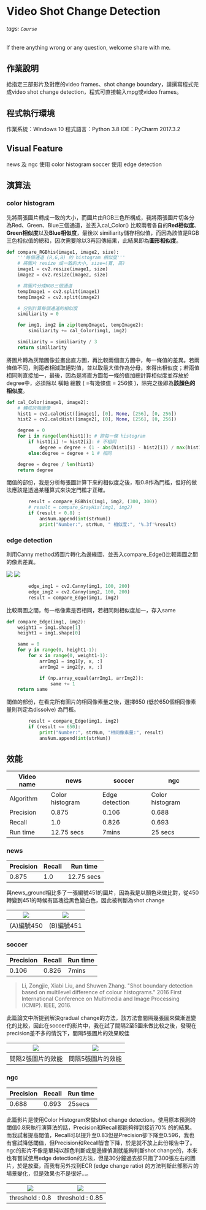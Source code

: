 # Video Shot Change Detection
###### tags: `Course`
If there anything wrong or any question, welcome share with me.

## 作業說明
給指定三部影片及對應的video frames、shot change boundary，請撰寫程式完成video shot change detection，程式可直接輸入mpg或video frames。

## 程式執行環境
作業系統：Windows 10
程式語言：Python 3.8
IDE：PyCharm 2017.3.2

## Visual Feature
news 及 ngc 使用 color histogram
soccer 使用 edge detection

## 演算法
### color histogram 
先將兩張圖片轉成一致的大小，而圖片由RGB三色所構成，我將兩張圖片切各分為Red、Green、Blue三個通道，並丟入cal_Color() 比較兩者各自的**Red相似度**、**Green相似度**以及**Blue相似度**，最後以 similiarity儲存相似值，而因為該值是RGB三色相似值的總和，因次需要除以3再回傳結果，此結果即為**圖形相似度**。
```python
def compare_RGBhis(image1, image2, size):
    '''每個通道 (R,G,B) 的 histogram 相似度'''
    # 將圖片 resize 成一致的大小, size=(寬, 高)
    image1 = cv2.resize(image1, size)
    image2 = cv2.resize(image2, size)

    # 將圖片分成RGB三個通道
    tempImage1 = cv2.split(image1)
    tempImage2 = cv2.split(image2)

    # 分別計算每個通道的相似度
    similiarity = 0

    for img1, img2 in zip(tempImage1, tempImage2):
        similiarity += cal_Color(img1, img2)

    similiarity = similiarity / 3
    return similiarity
``` 

將圖片轉為灰階圖像並畫出直方圖，再比較兩個直方圖中，每一條值的差異。若兩條值不同，則兩者相減取絕對值，並以取最大值作為分母，來得出相似度；若兩值相同則直接加一，最後，因為是將直方圖每一條的值加總計算相似度並存放於degree中，必須除以 橫軸 總數 ( =有幾條值 = 256條 )，除完之後即為**該顏色的相似度**。
```python
def cal_Color(image1, image2):
    # 轉成灰階圖像
    hist1 = cv2.calcHist([image1], [0], None, [256], [0, 256])
    hist2 = cv2.calcHist([image2], [0], None, [256], [0, 256])

    degree = 0
    for i in range(len(hist1)): # 跑每一條 histogram
        if hist1[i] != hist2[i]: # 不相同
            degree = degree + (1 - abs(hist1[i] - hist2[i]) / max(hist1[i], hist2[i]))
        else:degree = degree + 1 # 相同

    degree = degree / len(hist1)
    return degree
```

閾值的部份，我是分析每張圖計算下來的相似度之後，取0.8作為門檻，但好的做法應該是透過某種算式來決定門檻才正確。
```python
        result = compare_RGBhis(img1, img2, (300, 300))
        # result = compare_GrayHis(img1, img2)
        if (result < 0.8) :
            ansNum.append(int(strNum))
            print("Number:", strNum, " 相似度:", '%.3f'%result)
```
 
### edge detection
利用Canny method將圖片轉化為邊緣圖，並丟入compare_Edge()比較兩圖之間的像素差異。

![](https://i.imgur.com/6h7G5xB.png) ![](https://i.imgur.com/cGEJJBU.png)

```python
        edge_img1 = cv2.Canny(img1, 100, 200)
        edge_img2 = cv2.Canny(img2, 100, 200)
        result = compare_Edge(img1, img2)
```

比較兩圖之間，每一格像素是否相同，若相同則相似度加一，存入same
```python
def compare_Edge(img1, img2):
    weight1 = img1.shape[1]
    height1 = img1.shape[0]

    same = 0
    for y in range(0, height1-1):
        for x in range(0, weight1-1):
            arrImg1 = img1[y, x, :]
            arrImg2 = img2[y, x, :]

            if (np.array_equal(arrImg1, arrImg2)):
                same += 1
    return same
```

閾值的部份，在看完所有圖片的相同像素量之後，選擇650 (低於650個相同像素量則判定為dissolve) 為門檻。
```python
        result = compare_Edge(img1, img2)
        if (result <= 650):
            print("Number:", strNum, "相同像素量:", result)
            ansNum.append(int(strNum))
```
 
## 效能
| Video name | news | soccer | ngc |
| -------- | -------- | --- | -------- |
| Algorithm | Color histogram | Edge detection | Color histogram|
| Precision | 0.875 | 0.106 | 0.688 |
| Recall | 1.0  | 0.826 | 0.693 |
| Run time | 12.75 secs | 7mins | 25 secs |

### news 
| Precision | Recall | Run time |
| -------- | -------- | -------- |
| 0.875 | 1.0 | 12.75 secs |
 
與news_ground相比多了一張編號451的圖片，因為我是以顏色來做比對，從450轉變到451的時候有區塊從黑色變白色，因此被判斷為shot change

| ![](https://i.imgur.com/n9vylvw.png)| ![](https://i.imgur.com/yJhYhXP.png) |
| -------- | -------- |
| (A)編號450 | (B)編號451 |
   
### soccer
| Precision | Recall | Run time |
| -------- | -------- | -------- |
| 0.106 | 0.826 | 7mins |

> Li, Zongjie, Xiabi Liu, and Shuwen Zhang. "Shot boundary detection based on multilevel difference of colour histograms." 2016 First International Conference on Multimedia and Image Processing (ICMIP). IEEE, 2016. 

此篇論文中所提到解決gradual change的方法，該方法會間隔幾張圖來做漸進變化的比較，因此在soccer的影片中，我在試了間隔2至5圖來做比較之後，發現在precision差不多的情況下，間隔5張圖片的效果較佳

| ![](https://i.imgur.com/NEzLh1x.png)| ![](https://i.imgur.com/9dVTeSD.png)|
| -------- | -------- |
| 間隔2張圖片的效能  | 間隔5張圖片的效能 |

### ngc 
| Precision | Recall | Run time |
| -------- | -------- | -------- |
| 0.688 | 0.693 | 25secs |

此篇影片是使用Color Histogram來做shot change detection，使用原本預測的閾值0.8來執行演算法的話，Precision和Recall都能夠得到接近70% 的的結果。而我試著提高閾值，Recall可以提升至0.83但是Precision卻下降至0.596，我也有嘗試降低閾值，但Precision和Recall皆會下降，於是就不放上此份報告中了。
ngc的影片不像是單純以顏色判斷或是邊緣偵測就能夠判斷shot change的，本來也有嘗試使用edge detection的方法，但是30分鐘過去卻只跑了300張左右的圖片，於是放棄，而我有另外找到ECR (edge change ratio) 的方法判斷此部影片的場景變化，但是效果也不是很好…。

| ![](https://i.imgur.com/VBaW4pF.png)| ![](https://i.imgur.com/JCG7moI.png)|
| -------- | -------- |
| threshold : 0.8  | threshold : 0.85 |
